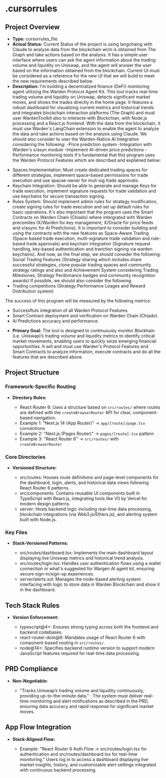 # .cursorrules

## Project Overview

*   **Type:** cursorrules_file
*   **Actual Status:** Current Status of the project is using langchaing with Claude to analyze data from the blockchain wich is obtained from The Graph and take actions based on the analysis. It has a simple user interface where users can ask the agent information about the trading volume and liquidity on Uniswap, and the agent will answer the user based on the information obtained from the blockchain. Current UI must be considered as a reference for the new UI that we will build to meet the new requirements described below.
*   **Description:** I'm building a decentralized finance (DeFi) monitoring agent utilizing the Warden Protocol Agent Kit. This tool tracks real-time trading volume and liquidity on Uniswap, detects significant market moves, and shows the trades directly in the home page. It features a robust dashboard for visualizing current metrics and historical trends and integrates blockchain interaction plaftorms (The Graph) and must user WardenToolkit also to interacte with Blockchian, with Node.js processing and a React.js frontend.
With the data from the blockchain, it must use Warden's LangChain extension to enable the agent to analyze the data and take actions based on the analysis using Claude. We should also consider to user the Warden-Natice AI Integration considering the following:
-Price prediction system
-Integration with Warden's x/asyn module
-Implement AI-driven price predictions
-Performance monitoring tools
It's fundamental that this program uses the Warden Protocol Features which are described and explained below:
- Spaces Implementation: Must create dedicated trading spaces for different strategias, implement space-based permissions for trade execution and use spacae owner for muli-sig trade approvals.
- Keychain Integration: Should be able to generate and manage Keys for trade execution, implement signature requests for trade validation and use keychains for secure transaction signing.
- Rules System: Should implement admin rules for strategy modification, create signing rules for trade execution and set up default rules for basic operations.
It's also important that the program uses the Smart Contracts on Warden Chain (Chiado) where intergrated with Warden precomiles (X/Warden for key management, X/Oracle for price feeds and x/async for AI Predictions). It is important to consider building and using the contracts with the new features as Space-Aware Trading (Space-based trade execution, multi-signature trade validation and rule-based trade approvals) and keychain integration (Signature request handling, key-based authentication and tranction signing via warden keychains).
And now, as the final step, we should consider the following:
Social Trading Features (Strategy sharing which includes share successful strategies, clone popular trading spaces and community strategy ratings and also and Achievement System considering Trading Milestones, Strategy Perdomance badges and community recognition awards)
If possible, we should also consider the following:
- Trading competitions (Strategy Performance Leages and Reward Distribution system)

The success of this program will be measured by the following metrics:
- Successftuls integration of all Warden Protocol Features.
- Smart Contract deployment and verification on Warden Chain (Chiado).
- AI Predictions accuracy and performance.
*   **Primary Goal:** The tool is designed to continuously monitor Blockhain (i.e. Uniswap)’s trading volume and liquidity metrics to identify critical market movements, enabling users to quickly seize emerging financial opportunities. It will and must use Warden's Protocol Features and Smart Contracts to analyze information, execute contracts and do all the features that are described above.

## Project Structure

### Framework-Specific Routing

*   **Directory Rules:**

    *   React Router 6: Uses a structure based on `src/routes/` where routes are defined with the `createBrowserRouter` API for clear, component-based navigation.
    *   Example 1: "Next.js 14 (App Router)" → `app/[route]/page.tsx` conventions
    *   Example 2: "Next.js (Pages Router)" → `pages/[route].tsx` pattern
    *   Example 3: "React Router 6" → `src/routes/` with `createBrowserRouter`

### Core Directories

*   **Versioned Structure:**

    *   src/routes: Houses route definitions and page-level components for the dashboard, login, alerts, and historical data views following React Router 6 patterns.
    *   src/components: Contains reusable UI components built in TypeScript with React.js, integrating tools like V0 by Vercel for modern design patterns.
    *   server: Hosts backend logic including real-time data processing, blockchain integrations (via Web3.js/Ethers.js), and alerting system built with Node.js.

### Key Files

*   **Stack-Versioned Patterns:**

    *   src/routes/dashboard.tsx: Implements the main dashboard layout displaying live Uniswap metrics and historical trend analysis.
    *   src/routes/login.tsx: Handles user authentication flows using a wallet connection or what's suggested for Wargen AI agent kit, ensuring secure sign-in/sign-up experiences.
    *   server/alerts.sol: Manages the node-based alerting system interfacing with logic to store data in Warden Blockchain and show it in the dashboard.

## Tech Stack Rules

*   **Version Enforcement:**

    *   typescript@4+: Ensures strong typing across both the frontend and backend codebases.
    *   react-router-dom@6: Mandates usage of React Router 6 with component-based routing in `src/routes/`.
    *   node@14+: Specifies backend runtime version to support modern JavaScript features required for real-time data processing.

## PRD Compliance

*   **Non-Negotiable:**

    *   "Tracks Uniswap’s trading volume and liquidity continuously, providing up-to-the-minute data." : The system must deliver real-time monitoring and alert notifications as described in the PRD, ensuring data accuracy and rapid response for significant market moves.

## App Flow Integration

*   **Stack-Aligned Flow:**

    *   Example: "React Router 6 Auth Flow → src/routes/login.tsx for authentication and src/routes/dashboard.tsx for real-time monitoring." Users log in to access a dashboard displaying live market insights, history, and customizable alert settings integrated with continuous backend processing.
